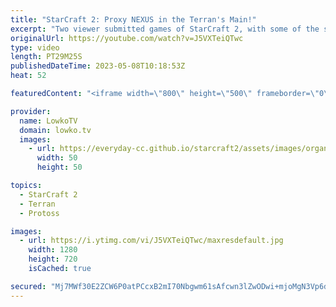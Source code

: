 ```yaml
---
title: "StarCraft 2: Proxy NEXUS in the Terran's Main!"
excerpt: "Two viewer submitted games of StarCraft 2, with some of the strangest strategies that I've ever seen. Proxy Refinery and a Proxy Nexus?!  Support my work: https://patreon.com/lowkotv Lowko Merch: https://lowko.shop  00:00 Proxy Refinery 12:07 Proxy Nexus  My YouTube channels: https://youtube.com/lowkotv"
originalUrl: https://youtube.com/watch?v=J5VXTeiQTwc
type: video
length: PT29M25S
publishedDateTime: 2023-05-08T10:18:53Z
heat: 52

featuredContent: "<iframe width=\"800\" height=\"500\" frameborder=\"0\" src=\"https://www.youtube.com/embed/J5VXTeiQTwc\" allow=\"accelerometer; autoplay; encrypted-media; gyroscope; picture-in-picture\" allowfullscreen></iframe>"

provider:
  name: LowkoTV
  domain: lowko.tv
  images:
    - url: https://everyday-cc.github.io/starcraft2/assets/images/organizations/lowko.tv-50x50.jpg
      width: 50
      height: 50

topics:
  - StarCraft 2
  - Terran
  - Protoss

images:
  - url: https://i.ytimg.com/vi/J5VXTeiQTwc/maxresdefault.jpg
    width: 1280
    height: 720
    isCached: true

secured: "Mj7MWf30E2ZCW6P0atPCcxB2mI70Nbgwm61sAfcwn3lZwODwi+mjoMgN3Vp6dNAtr6mNNuv3XCZ6KyWJ/cqvhFPnJh9i+UnP3pZ1bsAn6O/quaZNB0CUulGH67GpAC+vM82wh/f6EIaTFxpyuSw5bXNe+49WX3b+tYiS6mbeZkar8ou3Sf0O+T+f5PXJHkrvLEiNtvVQ7N4QJM2nBhG0PfWw0m1FP+t17urKl+riMBJFeBH0JFliv0ZeqiG1kHkmGtX6/lmbO7E/D4rl59Nk+Jh1WwOyw70slbIKZigP2pFvzq2tE0BgjBPbHxzrtafZ4fY9/VcnKGMkV3KrBFo1baysqahZGHyM9icXu8EF6VSqknkGdbKNa6EDvH6GpxLN3Gj6712v8EqJxH254/ymGCDzVMkmkEjBo0WVws7u/bo=;YtQk9QUkZP9jIL0/j67Wqg=="
---
```


